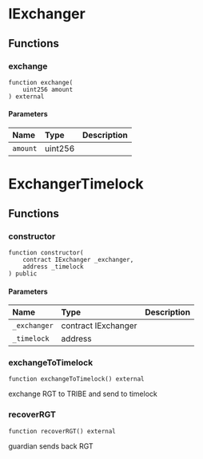 # IExchanger

## Functions

### exchange

```solidity
function exchange(
    uint256 amount
) external
```

#### Parameters

| Name | Type | Description |
| :--- | :--- | :---------- |
| `amount` | uint256 |  |

# ExchangerTimelock

## Functions

### constructor

```solidity
function constructor(
    contract IExchanger _exchanger,
    address _timelock
) public
```

#### Parameters

| Name | Type | Description |
| :--- | :--- | :---------- |
| `_exchanger` | contract IExchanger |  |
| `_timelock` | address |  |

### exchangeToTimelock

```solidity
function exchangeToTimelock() external
```

exchange RGT to TRIBE and send to timelock

### recoverRGT

```solidity
function recoverRGT() external
```

guardian sends back RGT

